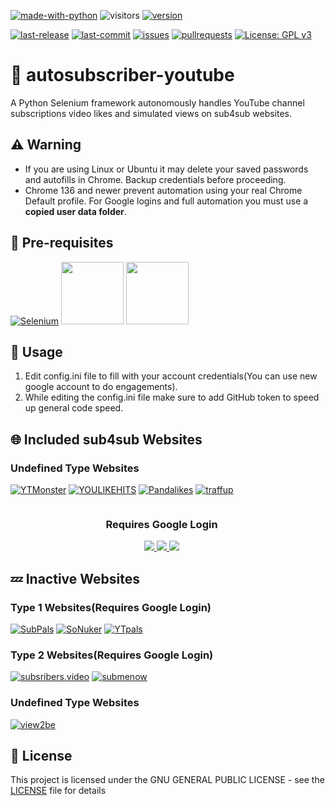 [![made-with-python](https://img.shields.io/badge/Made%20with-Python-1f425f.svg)](https://www.python.org/)
![visitors](https://visitor-badge.laobi.icu/badge?page_id=atalaydenknalbant/autosubscriber-youtube) [![version](https://img.shields.io/github/v/release/atalaydenknalbant/autosubscriber-youtube)](https://github.com/atalaydenknalbant/autosubscriber-youtube/releases/latest)

[![last-release](https://img.shields.io/github/release-date/atalaydenknalbant/autosubscriber-youtube)](https://github.com/atalaydenknalbant/autosubscriber-youtube/releases) [![last-commit](https://img.shields.io/github/last-commit/atalaydenknalbant/autosubscriber-youtube)](https://github.com/atalaydenknalbant/autosubscriber-youtube/graphs/commit-activity) [![issues](https://img.shields.io/github/issues/atalaydenknalbant/autosubscriber-youtube)](https://github.com/atalaydenknalbant/autosubscriber-youtube/issues) [![pullrequests](https://img.shields.io/github/issues-pr/atalaydenknalbant/autosubscriber-youtube)](https://github.com/atalaydenknalbant/autosubscriber-youtube/pulls) [![License: GPL v3](https://img.shields.io/github/license/atalaydenknalbant/autosubscriber-youtube)](https://www.gnu.org/licenses/gpl-3.0) 

# 🤖 autosubscriber-youtube
A Python Selenium framework autonomously handles YouTube channel subscriptions video likes and simulated views on sub4sub websites.

## ⚠️ Warning
* If you are using Linux or Ubuntu it may delete your saved passwords and autofills in Chrome. Backup credentials before proceeding.
* Chrome 136 and newer prevent automation using your real Chrome Default profile. For Google logins and full automation you must use a **copied user data folder**.

## 🧾 Pre-requisites
[![Selenium](https://lh3.googleusercontent.com/pw/ACtC-3eLj66WsfcMGU2zDkC8Db2Lu7E4yz1dCuHsgH3xOqgG4mp_JAInpyYvg5IfPMzulOUJuxwMYoEFIY0bnLE2-SpqAxRTyfrGhWIcL7EXSLfx4E5dNu8QGUJk9HbD99kun_jJdqvDBxxfGg7MxdaDFawf=s100-no?authuser=0)](https://pypi.org/project/selenium/)
<a href="https://pypi.org/project/undetected-chromedriver/"><img src="https://opengraph.githubassets.com/2a3011a7c39f28995d4bb68f8b03888999482d7b8fd4e250c9cec7839b7ec87e/ultrafunkamsterdam/undetected-chromedriver" width="100" height="100"></a>
<a href="https://pypi.org/project/transformers/"><img src="https://i.imgur.com/DmyP8po.png/2a3011a7c39f28995d4bb68f8b03888999482d7b8fd4e250c9cec7839b7ec87e/ultrafunkamsterdam/undetected-chromedriver" width="100" height="100"></a>

## 🚀 Usage
1. Edit config.ini file to fill with your account credentials(You can use new google account to do engagements).
1. While editing the config.ini file make sure to add GitHub token to speed up general code speed.

## 🌐 Included sub4sub Websites
### Undefined Type Websites 
[![YTMonster](https://i.imgur.com/ft5Gp5Z.png)](https://www.ytmonster.net/r/atalaymro1) [![YOULIKEHITS](https://i.imgur.com/N47FKmk.png)](http://ylkhts.cc/?id=2445892) [![Pandalikes](https://i.imgur.com/lhZwFuK.png)](https://pandalikes.xyz/?ref=34939) [![traffup](https://i.imgur.com/brIRpUl.png)](https://traffup.net/free/?rf=416827789)
<div style="text-align: center;">
    <div style="display: inline-block; margin-right: 20px;">
        <h3>Requires Google Login</h3>
     <a href="https://ytmonster.ru/">
            <img src="https://i.imgur.com/Z9qA6ea.png" />
        </a>
          <a href="https://www.like4like.org">
            <img src="https://i.imgur.com/CiDYTMI.png" />
        </a>
          <a href="https://ytbpals.com/">
            <img src="https://i.imgur.com/sGJgqfK.png" />
        </a>
    </div>
</div>

## 💤 Inactive Websites
### Type 1 Websites(Requires Google Login) 
[![SubPals](https://i.imgur.com/LDLXnc3.png)](https://www.subpals.com/) [![SoNuker](https://i.imgur.com/6aiqMqU.png)](https://www.sonuker.com/) [![YTpals](https://i.imgur.com/Mshkf4A.png)](https://www.ytpals.com/) 
### Type 2 Websites(Requires Google Login) 
[![subsribers.video](https://i.imgur.com/wkV0Jwr.png)](https://www.subscribers.video/) [![submenow](https://i.imgur.com/mezgkwJ.png)](https://www.submenow.com/)
### Undefined Type Websites
[![view2be](https://i.imgur.com/t3ZQzp6.png)](https://www.view2.be/) 

## 📄 License
This project is licensed under the GNU GENERAL PUBLIC LICENSE - see the [LICENSE](LICENSE) file for details
